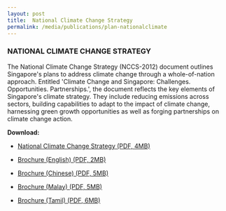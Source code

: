 ```yaml
---
layout: post
title:  National Climate Change Strategy
permalink: /media/publications/plan-nationalclimate
---
```


### NATIONAL CLIMATE CHANGE STRATEGY

The National Climate Change Strategy (NCCS-2012) document outlines Singapore's plans to address climate change through a whole-of-nation approach. Entitled 'Climate Change and Singapore: Challenges. Opportunities. Partnerships.', the document reflects the key elements of Singapore's climate strategy. They include reducing emissions across sectors, building capabilities to adapt to the impact of climate change, harnessing green growth opportunities as well as forging partnerships on climate change action.

**Download:**

* [<a href="/docs/default-source/publications/national-climate-change-strategy.pdf" target="_blank">National Climate Change Strategy (PDF, 4MB)</a>](/docs/default-source/publications/national-climate-change-strategy.pdf)

* [<a href="/docs/default-source/publications/national-climate-change-strategy-brochure-english.pdf" target="_blank">Brochure (English) (PDF, 2MB)</a>](/docs/default-source/publications/national-climate-change-strategy-brochure-english.pdf)

* [<a href="/docs/default-source/publications/national-climate-change-strategy-brochure-chinese.pdf" target="_blank">Brochure (Chinese) (PDF, 5MB)</a>](/docs/default-source/publications/national-climate-change-strategy-brochure-chinese.pdf)

* [<a href="/docs/default-source/publications/national-climate-change-strategy-brochure-malay.pdf" target="_blank">Brochure (Malay) (PDF, 5MB)</a>](/docs/default-source/publications/national-climate-change-strategy-brochure-malay.pdf)

* [<a href="/docs/default-source/publications/national-climate-change-strategy-brochure-tamil.pdf" target="_blank">Brochure (Tamil) (PDF, 6MB)</a>](/docs/default-source/publications/national-climate-change-strategy-brochure-tamil.pdf)
